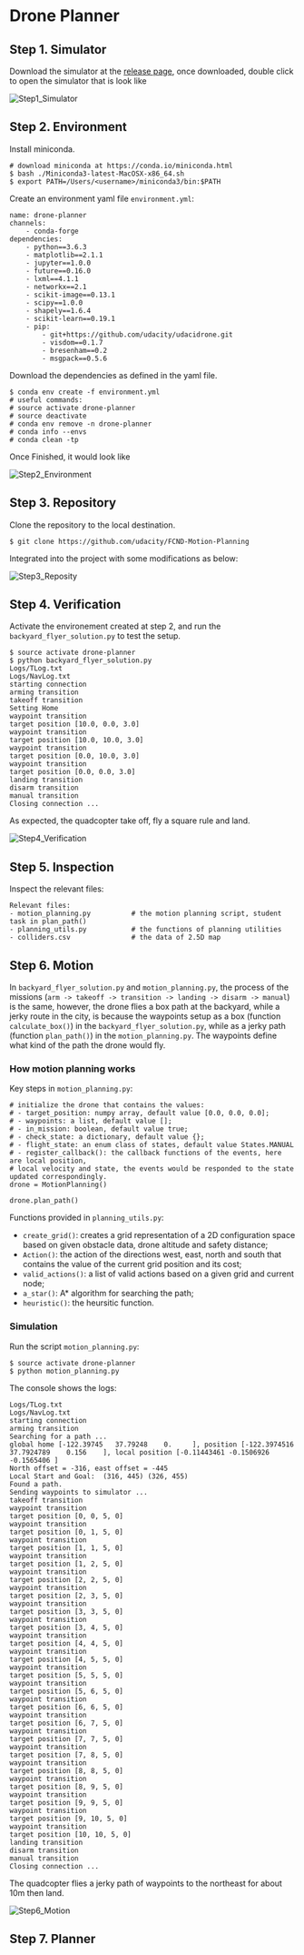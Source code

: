 # Drone Planner

## Step 1. Simulator

Download the simulator at the [release page](https://github.com/udacity/FCND-Simulator-Releases/releases),
once downloaded, double click to open the simulator that is look like

![Step1_Simulator](./images/Step1_Simulator.png)

## Step 2. Environment

Install miniconda.

```
# download miniconda at https://conda.io/miniconda.html
$ bash ./Miniconda3-latest-MacOSX-x86_64.sh
$ export PATH=/Users/<username>/miniconda3/bin:$PATH
```

Create an environment yaml file ``environment.yml``:

```
name: drone-planner
channels:
    - conda-forge
dependencies:
    - python==3.6.3
    - matplotlib==2.1.1
    - jupyter==1.0.0
    - future==0.16.0
    - lxml==4.1.1
    - networkx==2.1
    - scikit-image==0.13.1
    - scipy==1.0.0
    - shapely==1.6.4
    - scikit-learn==0.19.1
    - pip:
        - git+https://github.com/udacity/udacidrone.git
        - visdom==0.1.7
        - bresenham==0.2
        - msgpack==0.5.6
```

Download the dependencies as defined in the yaml file.

```
$ conda env create -f environment.yml
# useful commands:
# source activate drone-planner
# source deactivate
# conda env remove -n drone-planner
# conda info --envs
# conda clean -tp
```

Once Finished, it would look like

![Step2_Environment](./images/Step2_Environment.png)


## Step 3. Repository

Clone the repository to the local destination.

```
$ git clone https://github.com/udacity/FCND-Motion-Planning
```

Integrated into the project with some modifications as below:

![Step3_Reposity](./images/Step3_Repository.png)

## Step 4. Verification

Activate the environement created at step 2, and run the ``backyard_flyer_solution.py``
to test the setup.

```
$ source activate drone-planner
$ python backyard_flyer_solution.py
Logs/TLog.txt
Logs/NavLog.txt
starting connection
arming transition
takeoff transition
Setting Home
waypoint transition
target position [10.0, 0.0, 3.0]
waypoint transition
target position [10.0, 10.0, 3.0]
waypoint transition
target position [0.0, 10.0, 3.0]
waypoint transition
target position [0.0, 0.0, 3.0]
landing transition
disarm transition
manual transition
Closing connection ...
```

As expected, the quadcopter take off, fly a square rule and land.

![Step4_Verification](./images/Step4_Verification.png)

## Step 5. Inspection

Inspect the relevant files:

```
Relevant files:
- motion_planning.py          # the motion planning script, student task in plan_path()
- planning_utils.py           # the functions of planning utilities
- colliders.csv               # the data of 2.5D map
```

## Step 6. Motion

In ``backyard_flyer_solution.py`` and ``motion_planning.py``, the process of the missions
(``arm -> takeoff -> transition -> landing -> disarm -> manual``) is the same, however,
the drone flies a box path at the backyard, while a jerky route in the city, is because
the waypoints setup as a box (function ``calculate_box()``) in the ``backyard_flyer_solution.py``,
while as a jerky path (function ``plan_path()``) in the ``motion_planning.py``. The waypoints
define what kind of the path the drone would fly.

### How motion planning works


Key steps in ``motion_planning.py``:

```
# initialize the drone that contains the values:
# - target_position: numpy array, default value [0.0, 0.0, 0.0];
# - waypoints: a list, default value [];
# - in_mission: boolean, default value true;
# - check_state: a dictionary, default value {};
# - flight_state: an enum class of states, default value States.MANUAL
# - register_callback(): the callback functions of the events, here are local position,
# local velocity and state, the events would be responded to the state updated correspondingly.
drone = MotionPlanning()

drone.plan_path()
```

Functions provided in ``planning_utils.py``:

- ``create_grid()``: creates a grid representation of a 2D configuration space based on given
obstacle data, drone altitude and safety distance;
- ``Action()``: the action of the directions west, east, north and south that contains the value
of the current grid position and its cost;
- ``valid_actions()``: a list of valid actions based on a given grid and current node;
- ``a_star()``: A* algorithm for searching the path;
- ``heuristic()``: the heursitic function.


### Simulation

Run the script ``motion_planning.py``:

```
$ source activate drone-planner
$ python motion_planning.py
```

The console shows the logs:

```
Logs/TLog.txt
Logs/NavLog.txt
starting connection
arming transition
Searching for a path ...
global home [-122.39745   37.79248    0.     ], position [-122.3974516   37.7924789    0.156    ], local position [-0.11443461 -0.1506926  -0.1565406 ]
North offset = -316, east offset = -445
Local Start and Goal:  (316, 445) (326, 455)
Found a path.
Sending waypoints to simulator ...
takeoff transition
waypoint transition
target position [0, 0, 5, 0]
waypoint transition
target position [0, 1, 5, 0]
waypoint transition
target position [1, 1, 5, 0]
waypoint transition
target position [1, 2, 5, 0]
waypoint transition
target position [2, 2, 5, 0]
waypoint transition
target position [2, 3, 5, 0]
waypoint transition
target position [3, 3, 5, 0]
waypoint transition
target position [3, 4, 5, 0]
waypoint transition
target position [4, 4, 5, 0]
waypoint transition
target position [4, 5, 5, 0]
waypoint transition
target position [5, 5, 5, 0]
waypoint transition
target position [5, 6, 5, 0]
waypoint transition
target position [6, 6, 5, 0]
waypoint transition
target position [6, 7, 5, 0]
waypoint transition
target position [7, 7, 5, 0]
waypoint transition
target position [7, 8, 5, 0]
waypoint transition
target position [8, 8, 5, 0]
waypoint transition
target position [8, 9, 5, 0]
waypoint transition
target position [9, 9, 5, 0]
waypoint transition
target position [9, 10, 5, 0]
waypoint transition
target position [10, 10, 5, 0]
landing transition
disarm transition
manual transition
Closing connection ...
```

The quadcopter flies a jerky path of waypoints to the northeast for about 10m then land.

![Step6_Motion](./images/Step6_Motion.png)

## Step 7. Planner
